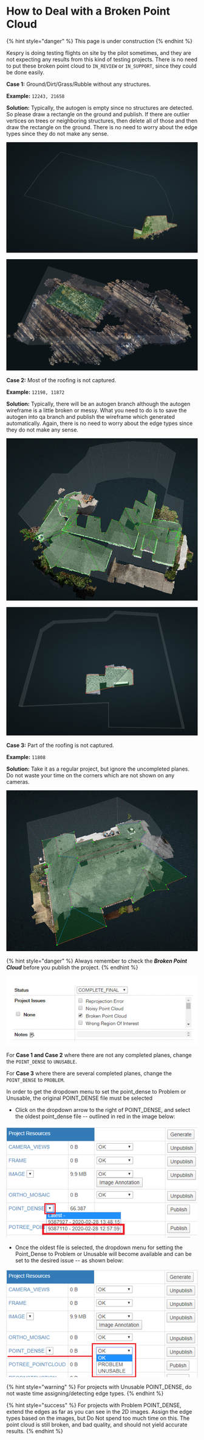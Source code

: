 # How to Deal with a Broken Point Cloud

{% hint style="danger" %}
This page is under construction
{% endhint %}

Kespry is doing testing flights on site by the pilot sometimes, and they are not expecting any results from this kind of testing projects. There is no need to put these broken point cloud to `IN_REVIEW` or `IN_SUPPORT`, since they could be done easily.

**Case 1:** Ground/Dirt/Grass/Rubble without any structures.

**Example:** `12243, 21658`

**Solution:** Typically, the autogen is empty since no structures are detected. So please draw a rectangle on the ground and publish. If there are outlier vertices on trees or neighboring structures, then delete all of those and then draw the rectangle on the ground. There is no need to worry about the edge types since they do not make any sense.

![12243](../.gitbook/assets/12243-ug.gif)

![21658](../.gitbook/assets/burned-structure-example.png)

**Case 2:** Most of the roofing is not captured.

**Example:** `12198, 11872`

**Solution:** Typically, there will be an autogen branch although the autogen wireframe is a little broken or messy. What you need to do is to save the autogen into qa branch and publish the wireframe which generated automatically. Again, there is no need to worry about the edge types since they do not make any sense.

![12198](../.gitbook/assets/11872-ug.gif)

![11872](../.gitbook/assets/12198-ug.gif)

**Case 3:** Part of the roofing is not captured.

**Example:** `11808`

**Solution:** Take it as a regular project, but ignore the uncompleted planes. Do not waste your time on the corners which are not shown on any cameras.

![11808](../.gitbook/assets/11808-ug%20%281%29.gif)

{% hint style="danger" %}
Always remember to check the _**Broken Point Cloud**_ before you publish the project.
{% endhint %}

![](../.gitbook/assets/project-issues-broken-cloud.gif)

For **Case 1 and Case 2** where there are not any completed planes, change the `POINT_DENSE` to `UNUSABLE`.

For **Case 3** where there are several completed planes, change the `POINT_DENSE` to `PROBLEM`.

In order to get the dropdown menu to set the point\_dense to Problem or Unusable, the original POINT\_DENSE file must be selected

* Click on the dropdown arrow to the right of POINT\_DENSE, and select the oldest point\_dense file -- outlined in red in the image below:

![](../.gitbook/assets/point-dense-file.png)

* Once the oldest file is selected, the dropdown menu for setting the Point\_Dense to Problem or Unusable will become available and can be set to the desired issue -- as shown below:

![](../.gitbook/assets/point-dense-dropdown.png)

{% hint style="warning" %}
For projects with Unusable POINT\_DENSE, do not waste time assigning/detecting edge types.
{% endhint %}

{% hint style="success" %}
For projects with Problem POINT\_DENSE, extend the edges as far as you can see in the 2D images. Assign the edge types based on the images, but Do Not spend too much time on this. The point cloud is still broken, and bad quality, and should not yield accurate results.
{% endhint %}

